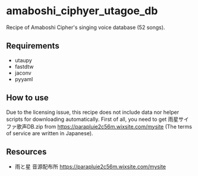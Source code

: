 # amaboshi_ciphyer_utagoe_db
Recipe of Amaboshi Cipher's singing voice database (52 songs).

## Requirements
- utaupy
- fastdtw
- jaconv
- pyyaml

## How to use
Due to the licensing issue, this recipe does not include data nor helper scripts for downloading automatically. First of all, you need to get 雨星サイファ歌声DB.zip from https://parapluie2c56m.wixsite.com/mysite (The terms of service are written in Japanese). 

## Resources
- 雨と星 音源配布所 https://parapluie2c56m.wixsite.com/mysite
